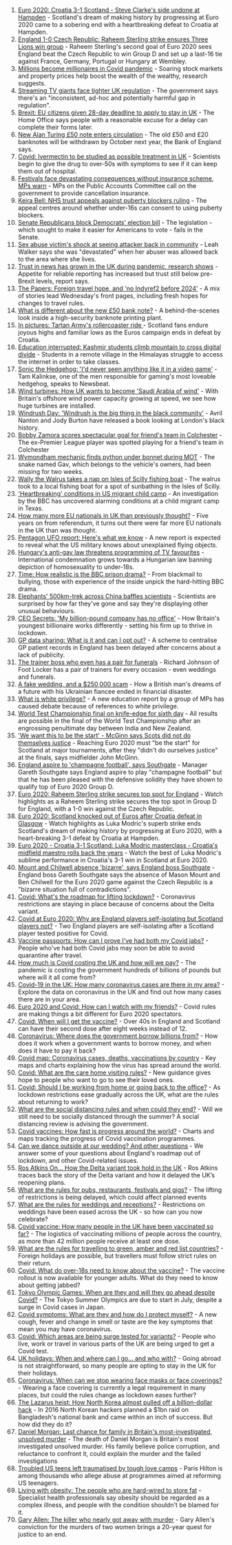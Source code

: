 1. [Euro 2020: Croatia 3-1 Scotland - Steve Clarke's side undone at Hampden](https://www.bbc.co.uk/sport/football/51198439) - Scotland's dream of making history by progressing at Euro 2020 came to a sobering end with a heartbreaking defeat to Croatia at Hampden.
2. [England 1-0 Czech Republic: Raheem Sterling strike ensures Three Lions win group](https://www.bbc.co.uk/sport/football/51198446) - Raheem Sterling's second goal of Euro 2020 sees England beat the Czech Republic to win Group D and set up a last-16 tie against France, Germany, Portugal or Hungary at Wembley.
3. [Millions become millionaires in Covid pandemic](https://www.bbc.co.uk/news/business-57575077) - Soaring stock markets and property prices help boost the wealth of the wealthy, research suggests.
4. [Streaming TV giants face tighter UK regulation](https://www.bbc.co.uk/news/entertainment-arts-57552012) - The government says there's an "inconsistent, ad-hoc and potentially harmful gap in regulation".
5. [Brexit: EU citizens given 28-day deadline to apply to stay in UK](https://www.bbc.co.uk/news/uk-politics-57562285) - The Home Office says people with a reasonable excuse for a delay can complete their forms later.
6. [New Alan Turing £50 note enters circulation](https://www.bbc.co.uk/news/business-57554102) - The old £50 and £20 banknotes will be withdrawn by October next year, the Bank of England says.
7. [Covid: Ivermectin to be studied as possible treatment in UK](https://www.bbc.co.uk/news/health-57570377) - Scientists begin to give the drug to over-50s with symptoms to see if it can keep them out of hospital.
8. [Festivals face devastating consequences without insurance scheme, MPs warn](https://www.bbc.co.uk/news/entertainment-arts-57559774) - MPs on the Public Accounts Committee call on the government to provide cancellation insurance.
9. [Keira Bell: NHS trust appeals against puberty blockers ruling](https://www.bbc.co.uk/news/health-57573428) - The appeal centres around whether under-16s can consent to using puberty blockers.
10. [Senate Republicans block Democrats' election bill](https://www.bbc.co.uk/news/world-us-canada-57570587) - The legislation - which sought to make it easier for Americans to vote - fails in the Senate.
11. [Sex abuse victim's shock at seeing attacker back in community](https://www.bbc.co.uk/news/uk-wales-57555759) - Leah Walker says she was "devastated" when her abuser was allowed back to the area where she lives.
12. [Trust in news has grown in the UK during pandemic, research shows](https://www.bbc.co.uk/news/entertainment-arts-57564335) - Appetite for reliable reporting has increased but trust still below pre-Brexit levels, report says.
13. [The Papers: Foreign travel hope, and 'no Indyref2 before 2024'](https://www.bbc.co.uk/news/blogs-the-papers-57575836) - A mix of stories lead Wednesday's front pages, including fresh hopes for changes to travel rules.
14. [What is different about the new £50 bank note?](https://www.bbc.co.uk/news/business-57570867) - A behind-the-scenes look inside a high-security banknote printing plant.
15. [In pictures: Tartan Army's rollercoaster ride ](https://www.bbc.co.uk/news/uk-scotland-57575476) - Scotland fans endure joyous highs and familiar lows as the Euros campaign ends in defeat by Croatia.
16. [Education interrupted: Kashmir students climb mountain to cross digital divide](https://www.bbc.co.uk/news/world-asia-57568521) - Students in a remote village in the Himalayas struggle to access the internet in order to take classes.
17. [Sonic the Hedgehog: 'I'd never seen anything like it in a video game'](https://www.bbc.co.uk/news/newsbeat-57566746) - Tam Kalinkse, one of the men responsible for gaming's most loveable hedgehog, speaks to Newsbeat.
18. [Wind turbines: How UK wants to become 'Saudi Arabia of wind'](https://www.bbc.co.uk/news/science-environment-57519392) - With Britain's offshore wind power capacity growing at speed, we see how huge turbines are installed.
19. [Windrush Day: 'Windrush is the big thing in the black community'](https://www.bbc.co.uk/news/uk-england-london-57554265) - Avril Nanton and Jody Burton have released a book looking at London's black history.
20. [Bobby Zamora scores spectacular goal for friend's team in Colchester](https://www.bbc.co.uk/news/uk-england-essex-57561709) - The ex-Premier League player was spotted playing for a friend's team in Colchester
21. [Wymondham mechanic finds python under bonnet during MOT](https://www.bbc.co.uk/news/uk-england-norfolk-57567018) - The snake named Gav, which belongs to the vehicle's owners, had been missing for two weeks.
22. [Wally the Walrus takes a nap on Isles of Scilly fishing boat](https://www.bbc.co.uk/news/uk-england-devon-57572045) - The walrus took to a local fishing boat for a spot of sunbathing in the Isles of Scilly.
23. ['Heartbreaking' conditions in US migrant child camp](https://www.bbc.co.uk/news/world-us-canada-57561760) - An investigation by the BBC has uncovered alarming conditions at a child migrant camp in Texas.
24. [How many more EU nationals in UK than previously thought?](https://www.bbc.co.uk/news/56846637) - Five years on from referendum, it turns out there were far more EU nationals in the UK than was thought.
25. [Pentagon UFO report: Here's what we know](https://www.bbc.co.uk/news/world-us-canada-57559179) - A new report is expected to reveal what the US military knows about unexplained flying objects.
26. [Hungary's anti-gay law threatens programming of TV favourites](https://www.bbc.co.uk/news/world-europe-57566696) - International condemnation grows towards a Hungarian law banning depiction of homosexuality to under-18s.
27. [Time: How realistic is the BBC prison drama?](https://www.bbc.co.uk/news/newsbeat-57554537) - From blackmail to bullying, those with experience of the inside unpick the hard-hitting BBC drama.
28. [Elephants' 500km-trek across China baffles scientists](https://www.bbc.co.uk/news/world-asia-china-57565514) - Scientists are surprised by how far they've gone and say they're displaying other unusual behaviours.
29. [CEO Secrets: 'My billion-pound company has no office'](https://www.bbc.co.uk/news/business-57517669) - How Britain's youngest billionaire works differently - setting his firm up to thrive in lockdown.
30. [GP data sharing: What is it and can I opt out?](https://www.bbc.co.uk/news/technology-57555013) - A scheme to centralise GP patient records in England has been delayed after concerns about a lack of publicity.
31. [The trainer boss who even has a pair for funerals](https://www.bbc.co.uk/news/business-57573378) - Richard Johnson of Foot Locker has a pair of trainers for every occasion - even weddings and funerals.
32. [A fake wedding, and a $250,000 scam](https://www.bbc.co.uk/news/world-europe-57358241) - How a British man's dreams of a future with his Ukrainian fiancee ended in financial disaster.
33. [What is white privilege?](https://www.bbc.co.uk/news/newsbeat-57567647) - A new education report by a group of MPs has caused debate because of references to white privilege.
34. [World Test Championship final on knife-edge for sixth day](https://www.bbc.co.uk/sport/cricket/57568641) - All results are possible in the final of the World Test Championship after an engrossing penultimate day between India and New Zealand.
35. ['We want this to be the start' - McGinn says Scots did not do themselves justice](https://www.bbc.co.uk/sport/football/57576176) - Reaching Euro 2020 must "be the start" for Scotland at major tournaments, after they "didn't do ourselves justice" at the finals, says midfielder John McGinn.
36. [England aspire to 'champagne football', says Southgate](https://www.bbc.co.uk/sport/football/57575896) - Manager Gareth Southgate says England aspire to play "champagne football" but that he has been pleased with the defensive solidity they have shown to qualify top of Euro 2020 Group D.
37. [Euro 2020: Raheem Sterling strike secures top spot for England](https://www.bbc.co.uk/sport/av/football/57575294) - Watch highlights as a Raheem Sterling strike secures the top spot in Group D for England, with a 1-0 win against the Czech Republic.
38. [Euro 2020: Scotland knocked out of Euros after Croatia defeat in Glasgow](https://www.bbc.co.uk/sport/av/football/57575822) - Watch highlights as Luka Modric's superb strike ends Scotland's dream of making history by progressing at Euro 2020, with a heart-breaking 3-1 defeat by Croatia at Hampden.
39. [Euro 2020 - Croatia 3-1 Scotland: Luka Modric masterclass - Croatia's midfield maestro rolls back the years](https://www.bbc.co.uk/sport/av/football/57576621) - Watch the best of Luka Modric's sublime performance in Croatia's 3-1 win in Scotland at Euro 2020.
40. [Mount and Chilwell absence 'bizarre', says England boss Southgate](https://www.bbc.co.uk/sport/football/57564682) - England boss Gareth Southgate says the absence of Mason Mount and Ben Chilwell for the Euro 2020 game against the Czech Republic is a "bizarre situation full of contradictions".
41. [Covid: What's the roadmap for lifting lockdown?](https://www.bbc.co.uk/news/explainers-52530518) - Coronavirus restrictions are staying in place because of concerns about the Delta variant.
42. [Covid at Euro 2020: Why are England players self-isolating but Scotland players not?](https://www.bbc.co.uk/news/explainers-57568450) - Two England players are self-isolating after a Scotland player tested positive for Covid.
43. [Vaccine passports: How can I prove I've had both my Covid jabs?](https://www.bbc.co.uk/news/explainers-55718553) - People who've had both Covid jabs may soon be able to avoid quarantine after travel.
44. [How much is Covid costing the UK and how will we pay?](https://www.bbc.co.uk/news/business-52663523) - The pandemic is costing the government hundreds of billions of pounds but where will it all come from?
45. [Covid-19 in the UK: How many coronavirus cases are there in my area?](https://www.bbc.co.uk/news/uk-51768274) - Explore the data on coronavirus in the UK and find out how many cases there are in your area.
46. [Euro 2020 and Covid: How can I watch with my friends?](https://www.bbc.co.uk/news/uk-57386719) - Covid rules are making things a bit different for Euro 2020 spectators.
47. [Covid: When will I get the vaccine?](https://www.bbc.co.uk/news/health-55045639) - Over 40s in England and Scotland can have their second dose after eight weeks instead of 12.
48. [Coronavirus: Where does the government borrow billions from?](https://www.bbc.co.uk/news/business-50504151) - How does it work when a government wants to borrow money, and when does it have to pay it back?
49. [Covid map: Coronavirus cases, deaths, vaccinations by country](https://www.bbc.co.uk/news/world-51235105) - Key maps and charts explaining how the virus has spread around the world.
50. [Covid: What are the care home visiting rules?](https://www.bbc.co.uk/news/explainers-53503712) - New guidance gives hope to people who want to go to see their loved ones.
51. [Covid: Should I be working from home or going back to the office?](https://www.bbc.co.uk/news/business-52567567) - As lockdown restrictions ease gradually across the UK, what are the rules about returning to work?
52. [What are the social distancing rules and when could they end?](https://www.bbc.co.uk/news/uk-51506729) - Will we still need to be socially distanced through the summer? A social distancing review is advising the government.
53. [Covid vaccines: How fast is progress around the world?](https://www.bbc.co.uk/news/world-56237778) - Charts and maps tracking the progress of Covid vaccination programmes.
54. [Can we dance outside at our wedding? And other questions](https://www.bbc.co.uk/news/world-asia-china-51176409) - We answer some of your questions about England's roadmap out of lockdown, and other Covid-related issues.
55. [Ros Atkins On… How the Delta variant took hold in the UK](https://www.bbc.co.uk/news/health-57532764) - Ros Atkins traces back the story of the Delta variant and how it delayed the UK’s reopening plans.
56. [What are the rules for pubs, restaurants, festivals and gigs?](https://www.bbc.co.uk/news/business-52977388) - The lifting of restrictions is being delayed, which could affect planned events
57. [What are the rules for weddings and receptions?](https://www.bbc.co.uk/news/explainers-52811509) - Restrictions on weddings have been eased across the UK - so how can you now celebrate?
58. [Covid vaccine: How many people in the UK have been vaccinated so far?](https://www.bbc.co.uk/news/health-55274833) - The logistics of vaccinating millions of people across the country, as more than 42 million people receive at least one dose.
59. [What are the rules for travelling to green, amber and red list countries?](https://www.bbc.co.uk/news/explainers-52544307) - Foreign holidays are possible, but travellers must follow strict rules on their return.
60. [Covid: What do over-18s need to know about the vaccine?](https://www.bbc.co.uk/news/health-57273875) - The vaccine rollout is now available for younger adults. What do they need to know about getting jabbed?
61. [Tokyo Olympic Games: When are they and will they go ahead despite Covid?](https://www.bbc.co.uk/news/world-asia-57240044) - The Tokyo Summer Olympics are due to start in July, despite a surge in Covid cases in Japan.
62. [Covid symptoms: What are they and how do I protect myself?](https://www.bbc.co.uk/news/health-51048366) - A new cough, fever and change in smell or taste are the key symptoms that mean you may have coronavirus.
63. [Covid: Which areas are being surge tested for variants?](https://www.bbc.co.uk/news/explainers-54872039) - People who live, work or travel in various parts of the UK are being urged to get a Covid test.
64. [UK holidays: When and where can I go... and who with?](https://www.bbc.co.uk/news/explainers-52646738) - Going abroad is not straightforward, so many people are opting to stay in the UK for their holidays.
65. [Coronavirus: When can we stop wearing face masks or face coverings?](https://www.bbc.co.uk/news/health-51205344) - Wearing a face covering is currently a legal requirement in many places, but could the rules change as lockdown eases further?
66. [The Lazarus heist: How North Korea almost pulled off a billion-dollar hack](https://www.bbc.co.uk/news/stories-57520169) - In 2016 North Korean hackers planned a $1bn raid on Bangladesh's national bank and came within an inch of success. But how did they do it?
67. [Daniel Morgan: Last chance for family in Britain's most-investigated, unsolved murder](https://www.bbc.co.uk/news/uk-57073302) - The death of Daniel Morgan is Britain's most investigated unsolved murder. His family believe police corruption, and reluctance to confront it, could explain the murder and the failed investigations
68. [Troubled US teens left traumatised by tough love camps](https://www.bbc.co.uk/news/world-us-canada-57442175) - Paris Hilton is among thousands who allege abuse at programmes aimed at reforming US teenagers.
69. [Living with obesity: The people who are hard-wired to store fat](https://www.bbc.co.uk/news/uk-57419041) - Specialist health professionals say obesity should be regarded as a complex illness, and people with the condition shouldn't be blamed for it.
70. [Gary Allen: The killer who nearly got away with murder](https://www.bbc.co.uk/news/uk-england-57331321) - Gary Allen's conviction for the murders of two women brings a 20-year quest for justice to an end.
